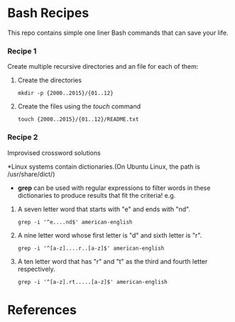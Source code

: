 # Bash Recipes
This repo contains simple one liner Bash commands that can save your life.

### Recipe 1
Create multiple recursive directories and an file for each of them:

1. Create the directories
	```shell
	mkdir -p {2000..2015}/{01..12}
	```
2. Create the files using the *touch* command
	```shell
	touch {2000..2015}/{01..12}/README.txt
	```

### Recipe 2
Improvised crossword solutions

*Linux systems contain dictionaries.(On Ubuntu Linux, the path is /usr/share/dict/)
* **grep** can be used with regular expressions to filter words in these dictionaries to produce results that fit the criteria! e.g.


1. A seven letter word that starts with "e" and ends with "nd".

	```shell
	grep -i '^e....nd$' american-english
	```
2. A nine letter word whose first letter is "d" and sixth letter is "r".
	
	```shell
	grep -i '^[a-z]....r..[a-z]$' american-english
	```

3. A ten letter word that has "r" and "t" as the third and fourth letter respectively.
	```shell
	grep -i '^[a-z].rt.....[a-z]$' american-english 
	```
	
# References
